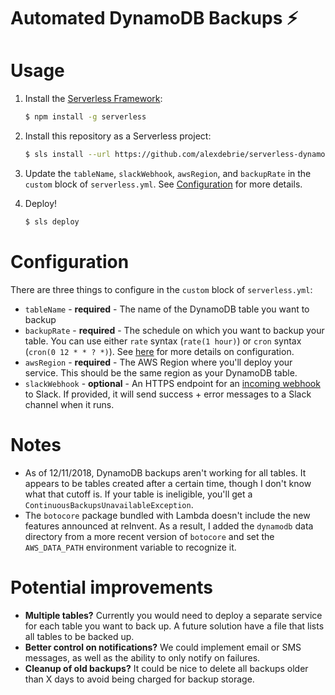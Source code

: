 # Automated DynamoDB Backups ⚡️

# Usage

1. Install the [Serverless Framework](https://serverless.com/framework/):

    ```bash
    $ npm install -g serverless
    ```

2. Install this repository as a Serverless project:

   ```bash
   $ sls install --url https://github.com/alexdebrie/serverless-dynamodb-backups && cd serverless-dynamodb-backups
   ```
   
3. Update the `tableName`, `slackWebhook`, `awsRegion`, and `backupRate` in the `custom` block of `serverless.yml`. See [Configuration](#configuration) for more details.

4. Deploy!

   ```bash
   $ sls deploy
   ```

# Configuration

There are three things to configure in the `custom` block of `serverless.yml`:

- `tableName` - **required** - The name of the DynamoDB table you want to backup
- `backupRate` - **required** - The schedule on which you want to backup your table. You can use either `rate` syntax (`rate(1 hour)`) or `cron` syntax (`cron(0 12 * * ? *)`). See [here](https://serverless.com/framework/docs/providers/aws/events/schedule/) for more details on configuration.
- `awsRegion` - **required** - The AWS Region where you'll deploy your service. This should be the same region as your DynamoDB table.
- `slackWebhook` - **optional** - An HTTPS endpoint for an [incoming webhook](https://api.slack.com/incoming-webhooks) to Slack. If provided, it will send success + error messages to a Slack channel when it runs.

# Notes

- As of 12/11/2018, DynamoDB backups aren't working for all tables. It appears to be tables created after a certain time, though I don't know what that cutoff is. If your table is ineligible, you'll get a `ContinuousBackupsUnavailableException`.
- The `botocore` package bundled with Lambda doesn't include the new features announced at reInvent. As a result, I added the `dynamodb` data directory from a more recent version of `botocore` and set the `AWS_DATA_PATH` environment variable to recognize it.

# Potential improvements

- **Multiple tables?** Currently you would need to deploy a separate service for each table you want to back up. A future solution have a file that lists all tables to be backed up.
- **Better control on notifications?** We could implement email or SMS messages, as well as the ability to only notify on failures.
- **Cleanup of old backups?** It could be nice to delete all backups older than X days to avoid being charged for backup storage.
